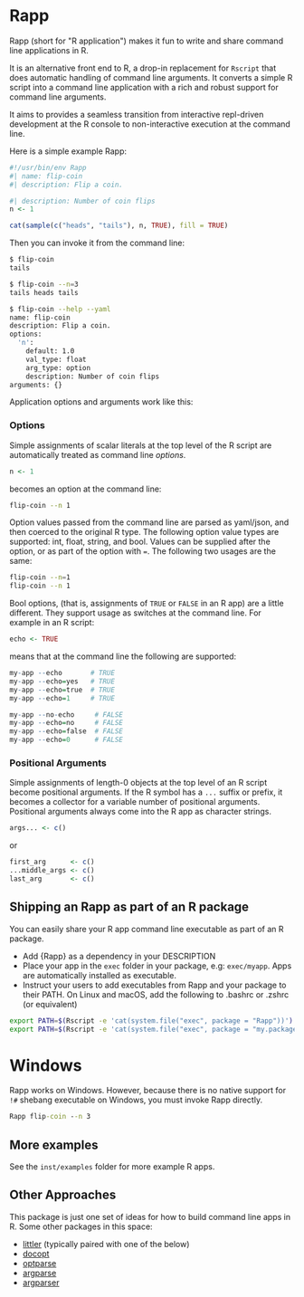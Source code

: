 
# Rapp

<!-- badges: start -->

<!-- badges: end -->

Rapp (short for "R application") makes it fun to write and share command
line applications in R.

It is an alternative front end to R, a drop-in replacement for `Rscript`
that does automatic handling of command line arguments. It converts a
simple R script into a command line application with a rich and robust
support for command line arguments.

It aims to provides a seamless transition from interactive repl-driven
development at the R console to non-interactive execution at the command
line.

Here is a simple example Rapp:

``` r
#!/usr/bin/env Rapp
#| name: flip-coin
#| description: Flip a coin.

#| description: Number of coin flips
n <- 1

cat(sample(c("heads", "tails"), n, TRUE), fill = TRUE)
```

Then you can invoke it from the command line:

``` bash
$ flip-coin
tails

$ flip-coin --n=3
tails heads tails

$ flip-coin --help --yaml
name: flip-coin
description: Flip a coin.
options:
  'n':
    default: 1.0
    val_type: float
    arg_type: option
    description: Number of coin flips
arguments: {}
```

Application options and arguments work like this:

### Options

Simple assignments of scalar literals at the top level of the R script
are automatically treated as command line *options*.

``` r
n <- 1
```

becomes an option at the command line:

``` bash
flip-coin --n 1
```

Option values passed from the command line are parsed as yaml/json, and
then coerced to the original R type. The following option value types
are supported: int, float, string, and bool. Values can be supplied
after the option, or as part of the option with `=`. The following two
usages are the same:

``` bash
flip-coin --n=1
flip-coin --n 1
```

Bool options, (that is, assignments of `TRUE` or `FALSE` in an R app)
are a little different. They support usage as switches at the command
line. For example in an R script:

``` r
echo <- TRUE
```

means that at the command line the following are supported:

``` r
my-app --echo       # TRUE 
my-app --echo=yes   # TRUE 
my-app --echo=true  # TRUE
my-app --echo=1     # TRUE

my-app --no-echo     # FALSE 
my-app --echo=no     # FALSE 
my-app --echo=false  # FALSE 
my-app --echo=0      # FALSE 
```

### Positional Arguments

Simple assignments of length-0 objects at the top level of an R script
become positional arguments. If the R symbol has a `...` suffix or
prefix, it becomes a collector for a variable number of positional
arguments. Positional arguments always come into the R app as character
strings.

``` r
args... <- c()
```

or

``` r
first_arg      <- c()
...middle_args <- c()
last_arg       <- c()
```

## Shipping an Rapp as part of an R package

You can easily share your R app command line executable as part of an R
package.

-   Add {Rapp} as a dependency in your DESCRIPTION
-   Place your app in the `exec` folder in your package, e.g:
    `exec/myapp`. Apps are automatically installed as executable.
-   Instruct your users to add executables from Rapp and your package to
    their PATH. On Linux and macOS, add the following to .bashrc or
    .zshrc (or equivalent)

``` bash
export PATH=$(Rscript -e 'cat(system.file("exec", package = "Rapp"))'):$PATH
export PATH=$(Rscript -e 'cat(system.file("exec", package = "my.package.name"))'):$PATH
```

# Windows

Rapp works on Windows. However, because there is no native support for
`!#` shebang executable on Windows, you must invoke Rapp directly.

``` cmd
Rapp flip-coin --n 3
```

## More examples

See the `inst/examples` folder for more example R apps.


## Other Approaches

This package is just one set of ideas for how to build command line apps in R.
Some other packages in this space:

- [littler](https://github.com/eddelbuettel/littler) (typically paired with one of the below)
- [docopt](https://github.com/docopt/docopt.R)
- [optparse](https://github.com/trevorld/r-optparse)
- [argparse](https://github.com/trevorld/r-argparse)
- [argparser](https://cran.r-project.org/web/packages/argparser/index.html)

